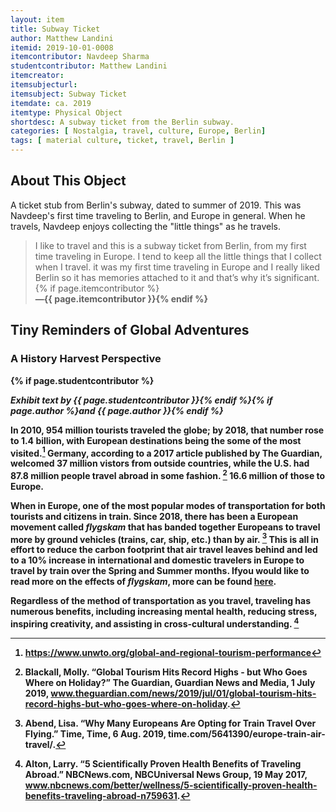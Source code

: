 ```yaml
---
layout: item
title: Subway Ticket
author: Matthew Landini
itemid: 2019-10-01-0008
itemcontributor: Navdeep Sharma
studentcontributor: Matthew Landini
itemcreator: 
itemsubjecturl: 
itemsubject: Subway Ticket
itemdate: ca. 2019
itemtype: Physical Object
shortdesc: A subway ticket from the Berlin subway. 
categories: [ Nostalgia, travel, culture, Europe, Berlin]
tags: [ material culture, ticket, travel, Berlin ]
---
```


## About This Object

A ticket stub from Berlin's subway, dated to summer of 2019. This was Navdeep's first time traveling to Berlin, and Europe in general. When he travels, Navdeep enjoys collecting the "little things" as he travels. 

>I like to travel and this is a subway ticket from Berlin, from my first time traveling in Europe.  I tend to keep all the little things that I collect when I travel. it was my first time traveling in Europe and I really liked Berlin so it has memories attached to it and that’s why it’s significant. {% if page.itemcontributor %}**<br><strong>**—{{ page.itemcontributor }}{% endif %}

## Tiny Reminders of Global Adventures
### A History Harvest Perspective
{% if page.studentcontributor %}

*Exhibit text by {{ page.studentcontributor }}{% endif %}{% if page.author %}and {{ page.author }}{% endif %}*

In 2010, 954 million tourists traveled the globe; by 2018, that number rose to 1.4 billion, with European destinations being the some of the most visited.[^1] Germany, according to a 2017 article published by The Guardian, welcomed 37 million vistors from outside countries, while the U.S. had 87.8 million people travel abroad in some fashion. [^2] 16.6 million of those to Europe.

When in Europe, one of the most popular modes of transportation for both tourists and citizens in train. Since 2018, there has been a European movement called *flygskam* that has banded together Europeans to travel more by ground vehicles (trains, car, ship, etc.) than by air. [^3] This is all in effort to reduce the carbon footprint that air travel leaves behind and led to a 10% increase in international and domestic travelers in Europe to travel by train over the Spring and Summer months. Ifyou would like to read more on the effects of *flygskam*, more can be found [here](https://time.com/5641390/europe-train-air-travel/).

Regardless of the method of transportation as you travel, traveling has numerous benefits, including increasing mental health, reducing stress, inspiring creativity, and assisting in cross-cultural understanding. [^4] 

[^1]: https://www.unwto.org/global-and-regional-tourism-performance
[^2]: Blackall, Molly. “Global Tourism Hits Record Highs - but Who Goes Where on Holiday?” The Guardian, Guardian News and Media, 1 July 2019, www.theguardian.com/news/2019/jul/01/global-tourism-hits-record-highs-but-who-goes-where-on-holiday.
[^3]: Abend, Lisa. “Why Many Europeans Are Opting for Train Travel Over Flying.” Time, Time, 6 Aug. 2019, time.com/5641390/europe-train-air-travel/.
[^4]: Alton, Larry. “5 Scientifically Proven Health Benefits of Traveling Abroad.” NBCNews.com, NBCUniversal News Group, 19 May 2017, www.nbcnews.com/better/wellness/5-scientifically-proven-health-benefits-traveling-abroad-n759631.
